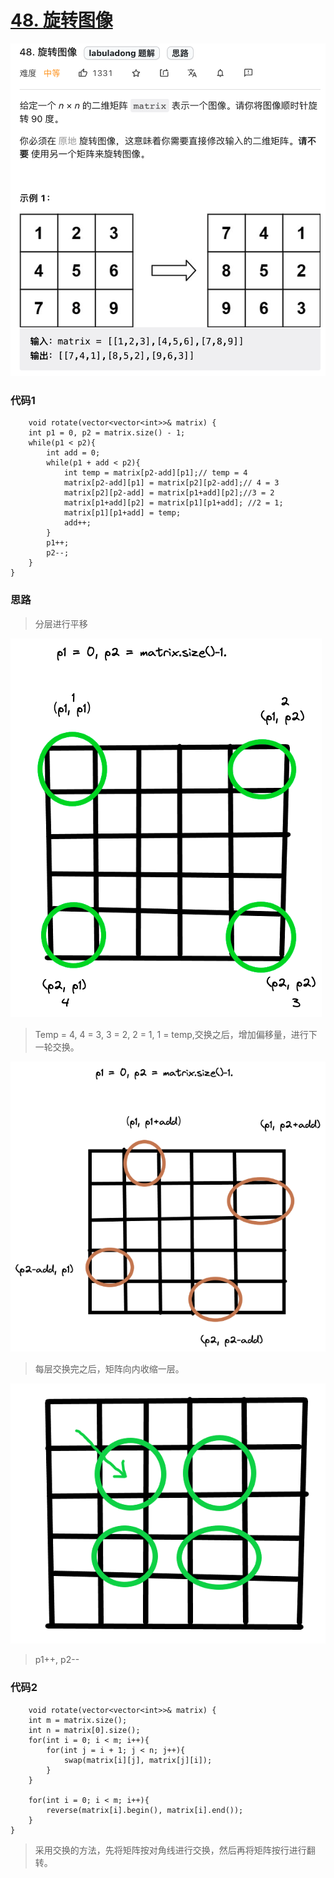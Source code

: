 # [48. 旋转图像](https://leetcode.cn/problems/rotate-image/)

![image-20220614193029372](https://raw.githubusercontent.com/damenshi/myImage/main/img/image-20220614193029372.png)

### 代码1
		void rotate(vector<vector<int>>& matrix) {
	    int p1 = 0, p2 = matrix.size() - 1;
	    while(p1 < p2){
	        int add = 0;
	        while(p1 + add < p2){
	            int temp = matrix[p2-add][p1];// temp = 4
	            matrix[p2-add][p1] = matrix[p2][p2-add];// 4 = 3
	            matrix[p2][p2-add] = matrix[p1+add][p2];//3 = 2
	            matrix[p1+add][p2] = matrix[p1][p1+add]; //2 = 1;
	            matrix[p1][p1+add] = temp;
	            add++;
	        }
	        p1++;
	        p2--;
	    }
	}

### 思路
> 分层进行平移

![image-20220614195046583](https://raw.githubusercontent.com/damenshi/myImage/main/img/image-20220614195046583.png)

> Temp = 4, 4 = 3, 3 = 2, 2 = 1, 1 = temp,交换之后，增加偏移量，进行下一轮交换。

![image-20220614194748072](https://raw.githubusercontent.com/damenshi/myImage/main/img/image-20220614194748072.png)
> 每层交换完之后，矩阵向内收缩一层。

![矩阵向内收缩图.png](https://raw.githubusercontent.com/damenshi/myImage/main/img/caa134c9e2a8d6626cf66315720f67f40b863ee90d2e01d97a77943eba45039c-%E5%9B%BE%E7%89%87.png)

> p1++, p2--

### 代码2

		void rotate(vector<vector<int>>& matrix) {
	    int m = matrix.size();
	    int n = matrix[0].size();
	    for(int i = 0; i < m; i++){
	        for(int j = i + 1; j < n; j++){
	            swap(matrix[i][j], matrix[j][i]);
	        }
	    }
	
	    for(int i = 0; i < m; i++){
	        reverse(matrix[i].begin(), matrix[i].end());
	    }
	}

> 采用交换的方法，先将矩阵按对角线进行交换，然后再将矩阵按行进行翻转。